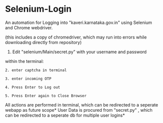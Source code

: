 # Selenium-Login
An automation for Logging into "kaveri.karnataka.gov.in" using Selenium and Chrome webdriver.

(this includes a copy of chromedriver, which may run into errors while downloading directly from repository)

  1. Edit "selenium/Main/secret.py" with your username and password

  within the terminal:
  
    2. enter captcha in terminal
    
    3. enter incoming OTP
    
    4. Press Enter to Log out
    
    5. Press Enter again to Close Browser

All actions are performed in terminal, which can be redirected to a seperate webapp as future scope*
User Data is procured from "secret.py" , which can be redirected to a seperate db for multiple user logins*
